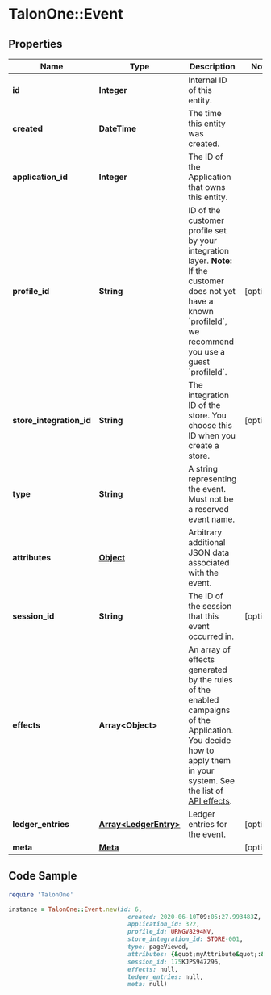 # TalonOne::Event

## Properties

Name | Type | Description | Notes
------------ | ------------- | ------------- | -------------
**id** | **Integer** | Internal ID of this entity. | 
**created** | **DateTime** | The time this entity was created. | 
**application_id** | **Integer** | The ID of the Application that owns this entity. | 
**profile_id** | **String** | ID of the customer profile set by your integration layer.  **Note:** If the customer does not yet have a known &#x60;profileId&#x60;, we recommend you use a guest &#x60;profileId&#x60;.  | [optional] 
**store_integration_id** | **String** | The integration ID of the store. You choose this ID when you create a store. | [optional] 
**type** | **String** | A string representing the event. Must not be a reserved event name. | 
**attributes** | [**Object**](.md) | Arbitrary additional JSON data associated with the event. | 
**session_id** | **String** | The ID of the session that this event occurred in. | [optional] 
**effects** | **Array&lt;Object&gt;** | An array of effects generated by the rules of the enabled campaigns of the Application.  You decide how to apply them in your system. See the list of [API effects](https://docs.talon.one/docs/dev/integration-api/api-effects).  | 
**ledger_entries** | [**Array&lt;LedgerEntry&gt;**](LedgerEntry.md) | Ledger entries for the event. | [optional] 
**meta** | [**Meta**](Meta.md) |  | [optional] 

## Code Sample

```ruby
require 'TalonOne'

instance = TalonOne::Event.new(id: 6,
                                 created: 2020-06-10T09:05:27.993483Z,
                                 application_id: 322,
                                 profile_id: URNGV8294NV,
                                 store_integration_id: STORE-001,
                                 type: pageViewed,
                                 attributes: {&quot;myAttribute&quot;:&quot;myValue&quot;},
                                 session_id: 175KJPS947296,
                                 effects: null,
                                 ledger_entries: null,
                                 meta: null)
```


